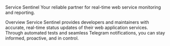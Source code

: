 Service Sentinel 
Your reliable partner for real-time web service monitoring and reporting.

Overview 
Service Sentinel provides developers and maintainers with accurate, real-time status updates of their web application services. Through automated tests and seamless Telegram notifications, you can stay informed, proactive, and in control.
